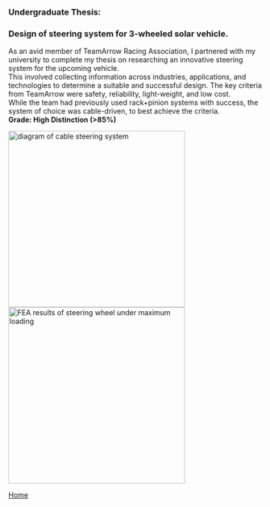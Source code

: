 ### **Undergraduate Thesis:**
### Design of steering system for 3-wheeled solar vehicle.



As an avid member of TeamArrow Racing Association, I partnered with my university to complete my thesis on researching an innovative steering system for the upcoming vehicle. 
</br>
This involved collecting information across industries, applications, and technologies to determine a suitable and successful design. The key criteria from TeamArrow were safety, reliability, light-weight, and low cost. 
</br>
While the team had previously used rack+pinion systems with success, the system of choice was cable-driven, to best achieve the criteria. 
</br>
**Grade: High Distinction (>85%)**

<img src="./../imgs/steering-pic-1.png" alt="diagram of cable steering system" height="350">
<img src="./imgs/steering-pic-2.png" alt="FEA results of steering wheel under maximum loading" height="350">


[Home](./..)
